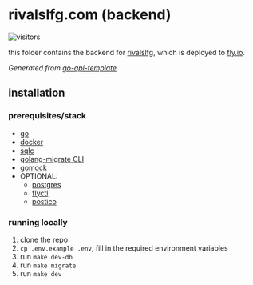 # rivalslfg.com (backend)

![visitors](https://img.shields.io/endpoint?url=https://vu-mi.com/api/v1/views?id=jcserv/rivalslfg.com/backend)

this folder contains the backend for [rivalslfg](https://rivalslfg.vercel.app/), which is deployed to [fly.io](https://fly.io).

*Generated from [go-api-template](https://github.com/jcserv/go-api-template)*

## installation

### prerequisites/stack
- [go](https://go.dev/doc/install)
- [docker](https://docs.docker.com/get-started/get-docker/)
- [sqlc](https://docs.sqlc.dev/en/stable/overview/install.html)
- [golang-migrate CLI](https://github.com/golang-migrate/migrate/tree/master/cmd/migrate)
- [gomock](https://github.com/uber-go/mock)
- OPTIONAL:
  - [postgres](https://www.postgresql.org/)
  - [flyctl](https://fly.io/docs/flyctl/installing/)
  - [postico](https://eggerapps.at/postico2/)

### running locally

1. clone the repo
2. `cp .env.example .env`, fill in the required environment variables
3. run `make dev-db`
4. run `make migrate`
5. run `make dev`